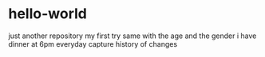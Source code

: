 # hello-world
just another repository
my first try 
same with the age and the gender
i have dinner at 6pm everyday
capture history of changes
